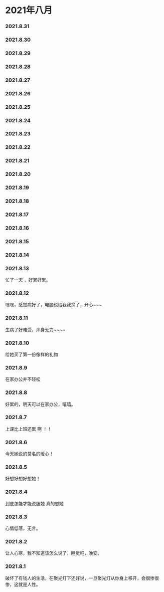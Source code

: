# 2021年八月
### 2021.8.31
### 2021.8.30
### 2021.8.29
### 2021.8.28
### 2021.8.27
### 2021.8.26
### 2021.8.25
### 2021.8.24
### 2021.8.23
### 2021.8.22
### 2021.8.21
### 2021.8.20
### 2021.8.19
### 2021.8.18
### 2021.8.17
### 2021.8.16
### 2021.8.15
### 2021.8.14
### 2021.8.13
忙了一天 ，好累好累。
### 2021.8.12
嘿嘿，感觉病好了，电脑也给我我换了，开心~~~
### 2021.8.11
生病了好难受，浑身无力~~~~
### 2021.8.10
给她买了第一份像样的礼物
### 2021.8.9
在家办公并不轻松
### 2021.8.8
好累的，明天可以在家办公，嘻嘻。
### 2021.8.7
上课比上班还累 啊   ！！
### 2021.8.6
今天她说的莫名的暖心！
### 2021.8.5
好想好想好想她！
### 2021.8.4
到底怎能才能说服她 真的想她
### 2021.8.3
心情低落，无言。
### 2021.8.2
让人心寒，我不知道该怎么说了，睡觉吧，晚安。
### 2021.8.1
破坏了有钱人的生活，在聚光灯下还好说，一旦聚光灯从你身上移开，会很惨很惨，这就是人性。
